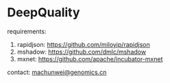 # DeepQuality

requirements:
1. rapidjson: https://github.com/miloyip/rapidjson
2. mshadow: https://github.com/dmlc/mshadow
3. mxnet: https://github.com/apache/incubator-mxnet

contact: machunwei@genomics.cn
